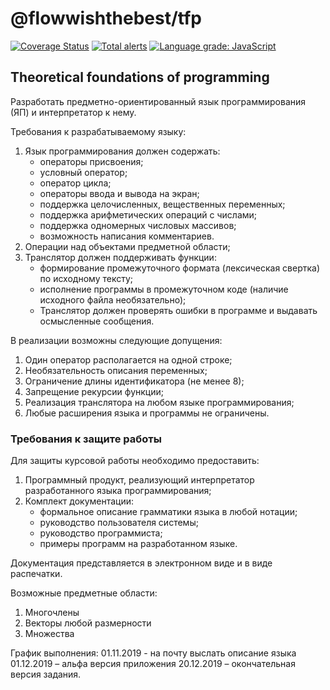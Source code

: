 # @flowwishthebest/tfp
[![Coverage Status](https://coveralls.io/repos/github/flowwishthebest/tfp/badge.svg?branch=feature/add_coverage_support)](https://coveralls.io/github/flowwishthebest/tfp?branch=feature/add_coverage_support)
[![Total alerts](https://img.shields.io/lgtm/alerts/g/flowwishthebest/tfp.svg?logo=lgtm&logoWidth=18)](https://lgtm.com/projects/g/flowwishthebest/tfp/alerts/)
[![Language grade: JavaScript](https://img.shields.io/lgtm/grade/javascript/g/flowwishthebest/tfp.svg?logo=lgtm&logoWidth=18)](https://lgtm.com/projects/g/flowwishthebest/tfp/context:javascript)



## Theoretical foundations of programming


Разработать предметно-ориентированный язык программирования (ЯП) и интерпретатор к нему.

Требования к разрабатываемому языку:
1. Язык программирования должен содержать:
    - операторы присвоения;
    - условный оператор;
    - оператор цикла;
    - операторы ввода и вывода на экран;
    - поддержка целочисленных, вещественных переменных;
    - поддержка арифметических операций с числами;
    - поддержка одномерных числовых массивов;
    - возможность написания комментариев.
2. Операции над объектами предметной области;
3. Транслятор должен поддерживать функции:
    - формирование промежуточного формата (лексическая свертка) по исходному тексту;
    - исполнение программы в промежуточном коде (наличие исходного файла необязательно);
    - Транслятор должен проверять ошибки в программе и выдавать осмысленные сообщения.

В реализации возможны следующие допущения:
1. Один оператор располагается на одной строке;
2. Необязательность описания переменных;
3. Ограничение длины идентификатора (не менее 8);
4. Запрещение рекурсии функции;
5. Реализация транслятора на любом языке программирования;
6. Любые расширения языка и программы не ограничены.

### Требования к защите работы

Для защиты курсовой работы необходимо предоставить:
1. Программный продукт, реализующий интерпретатор разработанного языка программирования;
2. Комплект документации:
    - формальное описание грамматики языка в любой нотации;
    - руководство пользователя системы;
    - руководство программиста;
    - примеры программ на разработанном языке.

Документация представляется в электронном виде и в виде распечатки.

Возможные предметные области:
1. Многочлены
2. Векторы любой размерности
3. Множества

График выполнения:
01.11.2019 - на почту выслать описание языка
01.12.2019 – альфа версия приложения
20.12.2019 – окончательная версия задания.
